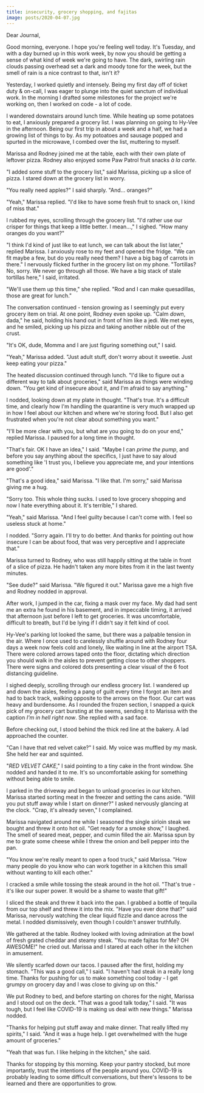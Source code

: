 ```yaml
---
title: insecurity, grocery shopping, and fajitas
image: posts/2020-04-07.jpg
---
```


Dear Journal,

Good morning, everyone.  I hope you're feeling well today.  It's
Tuesday, and with a day burned up in this work week, by now you should
be getting a sense of what kind of week we're going to have.  The
dark, swirling rain clouds passing overhead set a dark and moody tone
for the week, but the smell of rain is a nice contrast to that, isn't
it?

Yesterday, I worked quietly and intensely.  Being my first day off of
ticket duty & on-call, I was eager to plunge into the quiet sanctum of
individual work.  In the morning I drafted some milestones for the
project we're working on, then I worked on code - a lot of code.

I wandered downstairs around lunch time.  While heating up some
potatoes to eat, I anxiously prepared a grocery list.  I was planning
on going to Hy-Vee in the afternoon.  Being our first trip in about a
week and a half, we had a growing list of things to by.  As my
potoatoes and sausage popped and spurted in the microwave, I combed
over the list, muttering to myself.

Marissa and Rodney joined me at the table, each with their own plate
of leftover pizza.  Rodney also enjoyed some Paw Patrol fruit snacks
_à la carte_.

"I added some stuff to the grocery list," said Marissa, picking up a
slice of pizza.  I stared down at the grocery list in worry.

"You really need apples?" I said sharply.  "And... oranges?"

"Yeah," Marissa replied.  "I'd like to have some fresh fruit to snack
on, I kind of miss that."

I rubbed my eyes, scrolling through the grocery list.  "I'd rather use
our crisper for things that keep a little better.  I mean...," I
sighed.  "How many oranges do you want?"

"I think I'd kind of just like to eat lunch, we can talk about the
list later," replied Marissa.  I anxiously rose to my feet and opened
the fridge.  "We can fit maybe a few, but do you really need them?  I
have a big bag of carrots in there."  I nervously flicked further in
the grocery list on my phone.  "Tortillas?  No, sorry.  We never go
through all those.  We have a big stack of stale tortillas here," I
said, irritated.

"We'll use them up this time," she replied.  "Rod and I can make
quesadillas, those are great for lunch."

The conversation continued - tension growing as I seemingly put every
grocery item on trial.  At one point, Rodney even spoke up.  "Calm
_down_, dada," he said, holding his hand out in front of him like a
jedi.  We met eyes, and he smiled, picking up his pizza and taking
another nibble out of the crust.

"It's OK, dude, Momma and I are just figuring something out," I said.

"Yeah," Marissa added.  "Just adult stuff, don't worry about it
sweetie.  Just keep eating your pizza."

The heated discussion continued through lunch.  "I'd like to figure
out a different way to talk about groceries," said Marissa as things
were winding down.  "You get kind of insecure about it, and I'm afraid
to say anything."

I nodded, looking down at my plate in thought.  "That's true.  It's a
difficult time, and clearly how I'm handling the quarantine is very
much wrapped up in how I feel about our kitchen and where we're
storing food.  But I also get frustrated when you're not clear about
something you want."

"I'll be more clear with you, but what are you going to do on your
end," replied Marissa.  I paused for a long time in thought.

"That's fair.  OK I have an idea," I said.  "Maybe I can _prime the
pump_, and before you say anything about the specifics, I just have to
say aloud something like 'I trust you, I believe you appreciate me,
and your intentions are good'."

"That's a good idea," said Marissa.  "I like that.  I'm sorry," said
Marissa giving me a hug.

"Sorry too.  This whole thing sucks.  I used to love grocery shopping
and now I hate everything about it.  It's terrible," I shared.

"Yeah," said Marissa.  "And I feel guilty because I can't come with.
I feel so useless stuck at home."

I nodded.  "Sorry again.  I'll try to do better.  And thanks for
pointing out how insecure I can be about food, that was very
perceptive and I appreciate that."

Marissa turned to Rodney, who was still happily sitting at the table
in front of a slice of pizza.  He hadn't taken any more bites from it
in the last twenty minutes.

"See dude?" said Marissa.  "We figured it out."  Marissa gave me a
high five and Rodney nodded in approval.

After work, I jumped in the car, fixing a mask over my face.  My dad
had sent me an extra he found in his basement, and in impeccable
timing, it arrived that afternoon just before I left to get
groceries.  It was uncomfortable, difficult to breath, but I'd be
lying if I didn't say it felt kind of cool.

Hy-Vee's parking lot looked the same, but there was a palpable tension
in the air.  Where I once used to carelessly shuffle around with
Rodney four days a week now feels cold and lonely, like waiting in
line at the airport TSA.  There were colored arrows taped onto the
floor, dictating which direction you should walk in the aisles to
prevent getting close to other shoppers.  There were signs and colored
dots presenting a clear visual of the 6 foot distancing guideline.

I sighed deeply, scrolling through our endless grocery list.  I
wandered up and down the aisles, feeling a pang of guilt every time I
forgot an item and had to back track, walking opposite to the arrows
on the floor.  Our cart was heavy and burdensome.  As I rounded the
frozen section, I snapped a quick pick of my grocery cart bursting at
the seems, sending it to Marissa with the caption _I'm in hell right
now_.  She replied with a sad face.

Before checking out, I stood behind the thick red line at the
bakery.  A lad approached the counter.

"Can I have that red velvet cake?" I said.  My voice was muffled by my
mask.  She held her ear and squinted.

"_RED VELVET CAKE_," I said pointing to a tiny cake in the front
window.  She nodded and handed it to me.  It's so uncomfortable asking
for something without being able to smile.

I parked in the driveway and began to unload groceries in our kitchen.
Marissa started sorting meat in the freezer and setting the cans
aside.  "Will you put stuff away while I start on dinner?" I asked
nervously glancing at the clock.  "Crap, it's already seven," I
complained.

Marissa navigated around me while I seasoned the single sirloin steak
we bought and threw it onto hot oil.  "Get ready for a smoke show," I
laughed.  The smell of seared meat, pepper, and cumin filled the air.
Marissa spun by me to grate some cheese while I threw the onion and
bell pepper into the pan.

"You know we're really meant to open a food truck," said Marissa.
"How many people do you know who can work together in a kitchen this
small without wanting to kill each other."

I cracked a smile while tossing the steak around in the hot oil.
"That's true - it's like our super power.  It would be a shame to
waste that gift!"

I sliced the steak and threw it back into the pan.  I grabbed a bottle
of tequila from our top shelf and threw it into the mix.  "Have you
ever done that?" said Marissa, nervously watching the clear liquid
fizzle and dance across the metal.  I nodded dismissively, even though
I couldn't answer truthfully.

We gathered at the table.  Rodney looked with loving admiration at the
bowl of fresh grated cheddar and steamy steak.  "You made fajitas for
Me?  OH AWESOME!" he cried out.  Marissa and I stared at each other in
the kitchen in amusement.

We silently scarfed down our tacos.  I paused after the first, holding
my stomach.  "This was a good call," I said.  "I haven't had steak in
a really long time.  Thanks for pushing for us to make something cool
today - I get grumpy on grocery day and I was close to giving up on
this."

We put Rodney to bed, and before starting on chores for the night,
Marissa and I stood out on the deck.  "That was a good talk today," I
said.  "It was tough, but I feel like COVID-19 is making us deal with
new things."  Marissa nodded.

"Thanks for helping put stuff away and make dinner.  That really
lifted my spirits," I said.  "And it was a huge help.  I get
overwhelmed with the huge amount of groceries."

"Yeah that was fun.  I like helping in the kitchen," she said.

Thanks for stopping by this morning.  Keep your pantry stocked, but
more importantly, trust the intentions of the people around you.
COVID-19 is probably leading to some difficult conversations, but
there's lessons to be learned and there are opportunities to grow.
